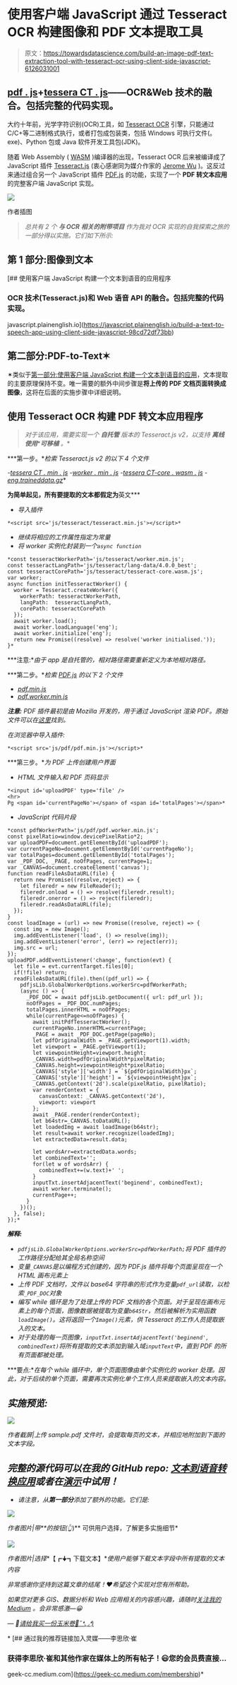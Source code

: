 # 使用客户端 JavaScript 通过 Tesseract OCR 构建图像和 PDF 文本提取工具

> 原文：<https://towardsdatascience.com/build-an-image-pdf-text-extraction-tool-with-tesseract-ocr-using-client-side-javascript-6126031001>

## [pdf . js](https://mozilla.github.io/pdf.js/)+[tessera CT . js](https://tesseract.projectnaptha.com/)——OCR&Web 技术的融合。包括完整的代码实现。

大约十年前，光学字符识别(OCR)工具，如 [Tesseract OCR](https://github.com/tesseract-ocr/tesseract/) 引擎，只能通过 C/C+等二进制格式执行，或者打包成包装类，包括 Windows 可执行文件(。exe)、Python 包或 Java 软件开发工具包(JDK)。

随着 Web Assembly ( [WASM](https://webassembly.org/) )编译器的出现，Tesseract OCR 后来被编译成了 JavaScript 插件 [Tesseract.js](https://tesseract.projectnaptha.com/) (衷心感谢同为媒介作家的 [Jerome Wu](https://medium.com/u/8d7beadc096e?source=post_page-----6126031001--------------------------------) )。这反过来通过组合另一个 JavaScript 插件 [PDF.js](https://mozilla.github.io/pdf.js/) 的功能，实现了一个 **PDF 转文本应用**的完整客户端 JavaScript 实现。

![](img/78f4901331d61c26511bfac42d92b540.png)

作者插图

> *总共有 2 个* ***与 OCR 相关的附带项目*** *作为我对 OCR 实现的自我探索之旅的一部分得以实施。它们如下所示:*

## 第 1 部分:图像到文本

[](https://javascript.plainenglish.io/build-a-text-to-speech-app-using-client-side-javascript-98cd72df73bb) [## 使用客户端 JavaScript 构建一个文本到语音的应用程序

### OCR 技术(Tesseract.js)和 Web 语音 API 的融合。包括完整的代码实现。

javascript.plainenglish.io](https://javascript.plainenglish.io/build-a-text-to-speech-app-using-client-side-javascript-98cd72df73bb) 

## 第二部分:PDF-to-Text✶

✶类似于[第一部分:使用客户端 JavaScript 构建一个文本到语音的应用](https://javascript.plainenglish.io/build-a-text-to-speech-app-using-client-side-javascript-98cd72df73bb)，文本提取的主要原理保持不变。唯一需要的额外中间步骤是**将上传的 PDF 文档页面转换成图像**，这将在后面的实施步骤中详细说明。

## 使用 Tesseract OCR 构建 PDF 转文本应用程序

> *对于该应用，需要实现一个* ***自托管*** *版本的 Tesseract.js v2，以支持* ***离线使用*******可移植*** *。**

***第一步。**检索 Tesseract.js v2 的以下 4 个文件*

*-[tessera CT . min . js](https://raw.githubusercontent.com/incubated-geek-cc/Text-To-Speech-App/main/js/tesseract/tesseract.min.js)
-[worker . min . js](https://raw.githubusercontent.com/incubated-geek-cc/Text-To-Speech-App/main/js/tesseract/worker.min.js)
-[tessera CT-core . wasm . js](https://raw.githubusercontent.com/incubated-geek-cc/Text-To-Speech-App/main/js/tesseract/tesseract-core.wasm.js)
-[eng.traineddata.gz](/incubated-geek-cc/Text-To-Speech-App/blob/main/js/tesseract/lang-data/4.0.0_best/eng.traineddata.gz?raw=true)**

**为简单起见，所有要提取的文本都假定为**英文***

*   *导入插件*

```
*<script src='js/tesseract/tesseract.min.js'></script>*
```

*   *继续将相应的工作属性指定为常量*
*   *将 worker 实例化封装到一个`async function`*

```
*const tesseractWorkerPath='js/tesseract/worker.min.js';
const tesseractLangPath='js/tesseract/lang-data/4.0.0_best';
const tesseractCorePath='js/tesseract/tesseract-core.wasm.js';
var worker;
async function initTesseractWorker() {
  worker = Tesseract.createWorker({
    workerPath: tesseractWorkerPath,
    langPath:  tesseractLangPath,
    corePath: tesseractCorePath
  });    
  await worker.load();
  await worker.loadLanguage('eng');
  await worker.initialize('eng');
  return new Promise((resolve) => resolve('worker initialised.'));
}*
```

***注意:**由于 app 是自托管的，相对路径需要重新定义为本地相对路径。*

***第二步。**检索 [PDF.js](https://mozilla.github.io/pdf.js/) 的以下 2 个文件*

*   *[pdf.min.js](https://raw.githubusercontent.com/incubated-geek-cc/Text-To-Speech-App/main/js/pdf/pdf.min.js)*
*   *[pdf.worker.min.js](https://raw.githubusercontent.com/incubated-geek-cc/Text-To-Speech-App/main/js/pdf/pdf.worker.min.js)*

***注意:** PDF 插件最初是由 Mozilla 开发的，用于通过 JavaScript 渲染 PDF。原始文件可以在[这里](https://github.com/mozilla/pdf.js)找到。*

*在浏览器中导入插件:*

```
*<script src='js/pdf/pdf.min.js'></script>*
```

***第三步。**为 PDF 上传创建用户界面*

*   *HTML 文件输入和 PDF 页码显示*

```
*<input id='uploadPDF' type='file' />
<hr>
Pg <span id='currentPageNo'></span> of <span id='totalPages'></span>*
```

*   *JavaScript 代码片段*

```
*const pdfWorkerPath='js/pdf/pdf.worker.min.js';
const pixelRatio=window.devicePixelRatio*2;
var uploadPDF=document.getElementById('uploadPDF');
var currentPageNo=document.getElementById('currentPageNo');
var totalPages=document.getElementById('totalPages');
var _PDF_DOC, _PAGE, noOfPages, currentPage=1;
var _CANVAS=document.createElement('canvas');
function readFileAsDataURL(file) {
  return new Promise((resolve,reject) => {
    let fileredr = new FileReader();
    fileredr.onload = () => resolve(fileredr.result);
    fileredr.onerror = () => reject(fileredr);
    fileredr.readAsDataURL(file);
  });
}
const loadImage = (url) => new Promise((resolve, reject) => {
  const img = new Image();
  img.addEventListener('load', () => resolve(img));
  img.addEventListener('error', (err) => reject(err));
  img.src = url;
});
uploadPDF.addEventListener('change', function(evt) {
  let file = evt.currentTarget.files[0];
  if(!file) return;
  readFileAsDataURL(file).then((pdf_url) => {
    pdfjsLib.GlobalWorkerOptions.workerSrc=pdfWorkerPath;
    (async () => {
      _PDF_DOC = await pdfjsLib.getDocument({ url: pdf_url });
      noOfPages = _PDF_DOC.numPages;
      totalPages.innerHTML = noOfPages;
      while(currentPage<=noOfPages) {
        await initPdfTesseractWorker();
        currentPageNo.innerHTML=currentPage;
        _PAGE = await _PDF_DOC.getPage(pageNo);
        let pdfOriginalWidth = _PAGE.getViewport(1).width;
        let viewport = _PAGE.getViewport(1);
        let viewpointHeight=viewport.height;
        _CANVAS.width=pdfOriginalWidth*pixelRatio;
        _CANVAS.height=viewpointHeight*pixelRatio;
        _CANVAS['style']['width'] = `${pdfOriginalWidth}px`;
        _CANVAS['style']['height'] = `${viewpointHeight}px`;
        _CANVAS.getContext('2d').scale(pixelRatio, pixelRatio);
        var renderContext = {
          canvasContext: _CANVAS.getContext('2d'),
          viewport: viewport
        };
        await _PAGE.render(renderContext);
        let b64str=_CANVAS.toDataURL();
        let loadedImg = await loadImage(b64str);
        let result=await worker.recognize(loadedImg);
        let extractedData=result.data;

        let wordsArr=extractedData.words;
        let combinedText='';
        for(let w of wordsArr) {
          combinedText+=(w.text)+' ';
        }
        inputTxt.insertAdjacentText('beginend', combinedText);
        await worker.terminate();
        currentPage++;
      }
    })();
  }, false);
});*
```

***解释:***

*   *`pdfjsLib.GlobalWorkerOptions.workerSrc=pdfWorkerPath;`将 PDF 插件的工作路径分配给其全局名称空间*
*   *变量`_CANVAS`是以编程方式创建的，因为 PDF.js 插件将每个页面呈现在一个 HTML 画布元素上*
*   *上传 PDF 文档时，文件以 base64 字符串的形式作为变量`pdf_url`读取，以检索`_PDF_DOC`对象*
*   *编写 while 循环是为了处理上传的 PDF 文档的各个页面。对于呈现在画布元素上的每个页面，图像数据被提取为变量`b64Str`，然后被解析为实用函数`loadImage()`。这将返回一个`Image()`元素，供 Tesseract 的工作人员提取嵌入的文本。*
*   *对于处理的每一页图像，`inputTxt.insertAdjacentText('beginend', combinedText)`将所有提取的文本添加到输入域`inputText`中，直到 PDF 的所有页面都被处理。*

***要点:**在每个 while 循环中，单个页面图像由单个实例化的 worker 处理。因此，对于后续的单个页面，需要再次实例化单个工作人员来提取嵌入的文本内容。*

## *实施预览:*

*![](img/38126d9bdb1c62ea1645b2ab86077cf7.png)*

*作者截屏|上传 sample.pdf 文件时，会提取每页的文本，并相应地附加到下面的文本字段。*

## *完整的源代码可以在我的 GitHub repo: [文本到语音转换应用](https://github.com/incubated-geek-cc/Text-To-Speech-App)或者在[演示](https://incubated-geek-cc.github.io/Text-To-Speech-App/)中试用！*

*   *请注意，从**第一部分**添加了额外的功能。它们是:*

*![](img/4584b36b4ec08337870b3ff5be33fc19.png)*

*作者图片|带**的按钮(👆*)** 可供用户选择，了解更多实施细节*

*![](img/93a42a6c83c563bed06a1bac647d6a76.png)*

*作者图片|选择**【┏🠋┓下载文本】**使用户能够下载文本字段中所有提取的文本内容*

*非常感谢你坚持到这篇文章的结尾！❤希望这个实现对您有所帮助。*

*如果您对更多 GIS、数据分析和 Web 应用相关的内容感兴趣，请随时[关注我的 Medium](https://medium.com/@geek-cc) 。会非常感激—😀*

*— 🌮[请给我买一份玉米卷🎀˶❛◡❛)](https://www.buymeacoffee.com/geekcc)*

*[](https://geek-cc.medium.com/membership) [## 通过我的推荐链接加入灵媒——李思欣·崔

### 获得李思欣·崔和其他作家在媒体上的所有帖子！😃您的会员费直接…

geek-cc.medium.com](https://geek-cc.medium.com/membership)*